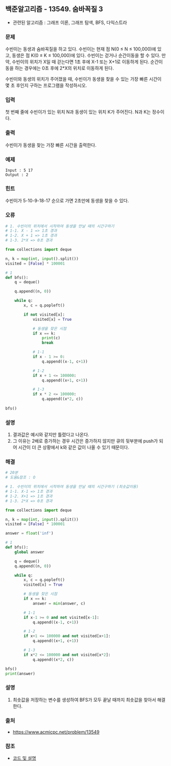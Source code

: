 ## 백준알고리즘 - 13549. 숨바꼭질 3

- 관련된 알고리즘 : 그래프 이론, 그래프 탐색, BFS, 다익스트라

### 문제

수빈이는 동생과 숨바꼭질을 하고 있다. 수빈이는 현재 점 N(0 ≤ N ≤ 100,000)에 있고, 동생은 점 K(0 ≤ K ≤ 100,000)에 있다. 수빈이는 걷거나 순간이동을 할 수 있다. 만약, 수빈이의 위치가 X일 때 걷는다면 1초 후에 X-1 또는 X+1로 이동하게 된다. 순간이동을 하는 경우에는 0초 후에 2*X의 위치로 이동하게 된다.

수빈이와 동생의 위치가 주어졌을 때, 수빈이가 동생을 찾을 수 있는 가장 빠른 시간이 몇 초 후인지 구하는 프로그램을 작성하시오.

### 입력

첫 번째 줄에 수빈이가 있는 위치 N과 동생이 있는 위치 K가 주어진다. N과 K는 정수이다.

### 출력

수빈이가 동생을 찾는 가장 빠른 시간을 출력한다.

### 예제

```
Input : 5 17
Output : 2
```

### 힌트

수빈이가 5-10-9-18-17 순으로 가면 2초만에 동생을 찾을 수 있다.

### 오류

```python
# 1. 수빈이의 위치에서 시작하여 동생을 만날 때의 시간구하기
# 1-1. X - 1 => 1초 경과
# 1-2. X + 1 => 1초 경과
# 1-3. 2*X => 0초 경과

from collections import deque

n, k = map(int, input().split())
visited = [False] * 100001

# 1
def bfs():
    q = deque()

    q.append((n, 0))

    while q:
        x, c = q.popleft()

        if not visited[x]:
            visited[x] = True

            # 동생을 찾은 시점
            if x == k:
                print(c)
                break

            # 1-1
            if x - 1 >= 0:
                q.append((x-1, c+1))

            # 1-2
            if x + 1 <= 100000:
                q.append((x+1, c+1))

            # 1-3
            if x * 2 <= 100000:
                q.append((x*2, c))
                
bfs()
```

### 설명

1. 결과값은 예시와 같지만 틀렸다고 나온다.
2. 그 이유는 2배로 증가하는 경우 시간은 증가하지 않지만 큐의 뒷부분에 push가 되어 시간이 더 큰 상황에서 k와 같은 값이 나올 수 있기 때문이다.

### 해결

```python
# 20분
# 도움&참조 : O

# 1. 수빈이의 위치에서 시작하여 동생을 만날 때의 시간구하기 (최솟값이용)
# 1-1. X-1 => 1초 경과
# 1-2. X+1 => 1초 경과
# 1-3. 2*X => 0초 경과

from collections import deque

n, k = map(int, input().split())
visited = [False] * 100001

answer = float('inf')

# 1
def bfs():
    global answer

    q = deque()
    q.append((n, 0))

    while q:
        x, c = q.popleft()
        visited[x] = True

        # 동생을 찾은 시점
        if x == k:
            answer = min(answer, c)

    	# 1-1
        if x-1 >= 0 and not visited[x-1]:
            q.append((x-1, c+1))

    	# 1-2
        if x+1 <= 100000 and not visited[x+1]:
            q.append((x+1, c+1))

    	# 1-3
        if x*2 <= 100000 and not visited[x*2]:
            q.append((x*2, c))

bfs()
print(answer)
```

### 설명

1. 최솟값을 저장하는 변수를 생성하여 BFS가 모두 끝날 때까지 최솟값을 찾아서 해결한다.


### 출처

- https://www.acmicpc.net/problem/13549

### 참조

- [코드 및 설명](https://hooongs.tistory.com/220)

